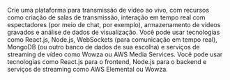 Crie uma plataforma para transmissão de vídeo ao vivo, com recursos como criação de salas de transmissão, interação em tempo real com espectadores (por meio de chat, por exemplo), armazenamento de vídeos gravados e análise de dados de visualização. Você pode usar tecnologias como React.js, Node.js, WebSockets (para comunicação em tempo real), MongoDB (ou outro banco de dados de sua escolha) e serviços de streaming de vídeo como Wowza ou AWS Media Services. Você pode usar tecnologias como React.js para o frontend, Node.js para o backend e serviços de streaming como AWS Elemental ou Wowza.
